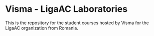 # Visma - LigaAC Laboratories

This is the repository for the student courses hosted by Visma for the LigaAC organization from Romania.